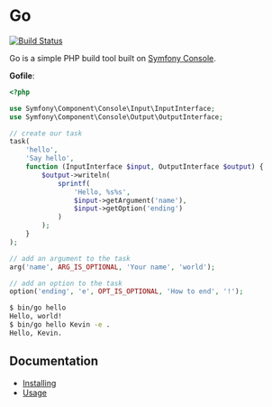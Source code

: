 Go
==

[![Build Status]](http://travis-ci.org/herrera-io/php-go)

Go is a simple PHP build tool built on [Symfony Console][].

**Gofile**:

```php
<?php

use Symfony\Component\Console\Input\InputInterface;
use Symfony\Component\Console\Output\OutputInterface;

// create our task
task(
    'hello',
    'Say hello',
    function (InputInterface $input, OutputInterface $output) {
        $output->writeln(
            sprintf(
                'Hello, %s%s',
                $input->getArgument('name'),
                $input->getOption('ending')
            )
        );
    }
);

// add an argument to the task
arg('name', ARG_IS_OPTIONAL, 'Your name', 'world');

// add an option to the task
option('ending', 'e', OPT_IS_OPTIONAL, 'How to end', '!');
```

```sh
$ bin/go hello
Hello, world!
$ bin/go hello Kevin -e .
Hello, Kevin.
```

Documentation
-------------

- [Installing][]
- [Usage][]

[Build Status]: https://secure.travis-ci.org/herrera-io/php-go.png?branch=master
[Symfony Console]: http://symfony.com/doc/current/components/console/introduction.html
[Installing]: doc/00-Installing.md
[Usage]: doc/01-Usage.md
